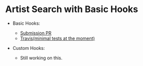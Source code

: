 # Artist Search with Basic Hooks

* Basic Hooks:
     * [Submission PR](https://github.com/401-advanced-javascript-donna/lab32_artist_search/pull/3)
     * [Travis(minimal tests at the moment)](https://travis-ci.com/401-advanced-javascript-donna/lab32_artist_search)
     
* Custom Hooks:
     * Still working on this.
